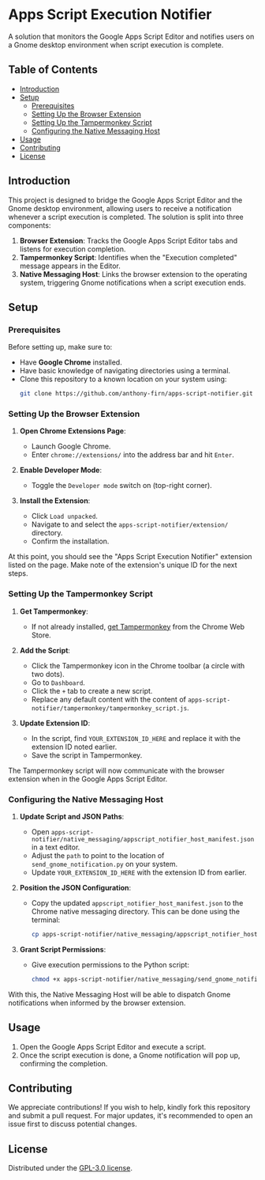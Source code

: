 # Apps Script Execution Notifier

A solution that monitors the Google Apps Script Editor and notifies users on a Gnome desktop environment when script execution is complete.

## Table of Contents
- [Introduction](#introduction)
- [Setup](#setup)
   - [Prerequisites](#prerequisites)
   - [Setting Up the Browser Extension](#setting-up-the-browser-extension)
   - [Setting Up the Tampermonkey Script](#setting-up-the-tampermonkey-script)
   - [Configuring the Native Messaging Host](#configuring-the-native-messaging-host)
- [Usage](#usage)
- [Contributing](#contributing)
- [License](#license)

## Introduction

This project is designed to bridge the Google Apps Script Editor and the Gnome desktop environment, allowing users to receive a notification whenever a script execution is completed. The solution is split into three components:

1. **Browser Extension**: Tracks the Google Apps Script Editor tabs and listens for execution completion.
2. **Tampermonkey Script**: Identifies when the "Execution completed" message appears in the Editor.
3. **Native Messaging Host**: Links the browser extension to the operating system, triggering Gnome notifications when a script execution ends.

## Setup

### Prerequisites

Before setting up, make sure to:

- Have **Google Chrome** installed.
- Have basic knowledge of navigating directories using a terminal.
- Clone this repository to a known location on your system using:
   ```bash
   git clone https://github.com/anthony-firn/apps-script-notifier.git
   ```

### Setting Up the Browser Extension

1. **Open Chrome Extensions Page**:
   - Launch Google Chrome.
   - Enter `chrome://extensions/` into the address bar and hit `Enter`.

2. **Enable Developer Mode**: 
   - Toggle the `Developer mode` switch on (top-right corner).

3. **Install the Extension**: 
   - Click `Load unpacked`.
   - Navigate to and select the `apps-script-notifier/extension/` directory.
   - Confirm the installation.

At this point, you should see the "Apps Script Execution Notifier" extension listed on the page. Make note of the extension's unique ID for the next steps.

### Setting Up the Tampermonkey Script

1. **Get Tampermonkey**:
   - If not already installed, [get Tampermonkey](https://chrome.google.com/webstore/detail/tampermonkey/dhdgffkkebhmkfjojejmpbldmpobfkfo) from the Chrome Web Store.

2. **Add the Script**: 
   - Click the Tampermonkey icon in the Chrome toolbar (a circle with two dots).
   - Go to `Dashboard`.
   - Click the `+` tab to create a new script.
   - Replace any default content with the content of `apps-script-notifier/tampermonkey/tampermonkey_script.js`.

3. **Update Extension ID**:
   - In the script, find `YOUR_EXTENSION_ID_HERE` and replace it with the extension ID noted earlier.
   - Save the script in Tampermonkey.

The Tampermonkey script will now communicate with the browser extension when in the Google Apps Script Editor.

### Configuring the Native Messaging Host

1. **Update Script and JSON Paths**:
   - Open `apps-script-notifier/native_messaging/appscript_notifier_host_manifest.json` in a text editor.
   - Adjust the `path` to point to the location of `send_gnome_notification.py` on your system.
   - Update `YOUR_EXTENSION_ID_HERE` with the extension ID from earlier.

2. **Position the JSON Configuration**:
   - Copy the updated `appscript_notifier_host_manifest.json` to the Chrome native messaging directory. This can be done using the terminal:
     ```bash
     cp apps-script-notifier/native_messaging/appscript_notifier_host_manifest.json ~/.config/google-chrome/NativeMessagingHosts/
     ```

3. **Grant Script Permissions**: 
   - Give execution permissions to the Python script:
     ```bash
     chmod +x apps-script-notifier/native_messaging/send_gnome_notification.py
     ```

With this, the Native Messaging Host will be able to dispatch Gnome notifications when informed by the browser extension.

## Usage

1. Open the Google Apps Script Editor and execute a script.
2. Once the script execution is done, a Gnome notification will pop up, confirming the completion.

## Contributing

We appreciate contributions! If you wish to help, kindly fork this repository and submit a pull request. For major updates, it's recommended to open an issue first to discuss potential changes.

## License

Distributed under the [GPL-3.0 license](LICENSE).
